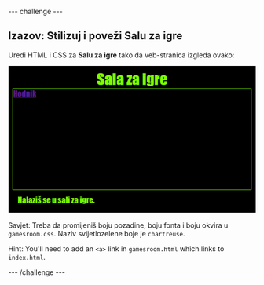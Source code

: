 --- challenge ---

## Izazov: Stilizuj i poveži Salu za igre

Uredi HTML i CSS za **Salu za igre** tako da veb-stranica izgleda ovako:

![screenshot](images/rooms-games-challenge.png)

Savjet: Treba da promijeniš boju pozadine, boju fonta i boju okvira u `gamesroom.css`. Naziv svijetlozelene boje je `chartreuse`.

Hint: You'll need to add an `<a>` link in `gamesroom.html` which links to `index.html`.

--- /challenge ---